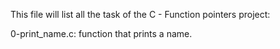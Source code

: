 This file will list all the task of the C - Function pointers project:

0-print_name.c: function that prints a name.
